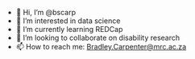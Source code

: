 - 👋 Hi, I’m @bscarp
- 👀 I’m interested in data science
- 🌱 I’m currently learning REDCap
- 💞️ I’m looking to collaborate on disability research
- 📫 How to reach me: Bradley.Carpenter@mrc.ac.za
